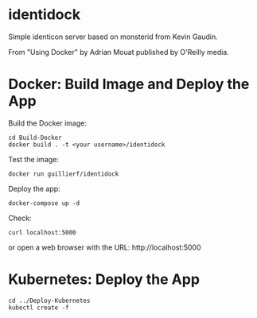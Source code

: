 identidock
==========

Simple identicon server based on monsterid from Kevin Gaudin.

From "Using Docker" by Adrian Mouat published by O'Reilly media.


Docker: Build Image and Deploy the App
==========

Build the Docker image:
```
cd Build-Docker
docker build . -t <your username>/identidock
```

Test the image:
```
docker run guillierf/identidock
```

Deploy the app:
```
docker-compose up -d
```

Check:
```
curl localhost:5000
```
or open a web browser with the URL:
http://localhost:5000



Kubernetes: Deploy the App
==========

```
cd ../Deploy-Kubernetes
kubectl create -f 
```
